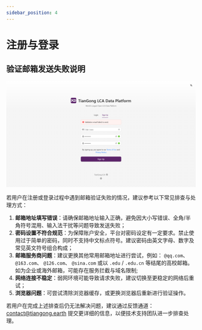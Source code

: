 ```yaml
---
sidebar_position: 4
---
```


# 注册与登录

## 验证邮箱发送失败说明

![替代文字](./img/email-en.png)

若用户在注册或登录过程中遇到邮箱验证失败的情况，建议参考以下常见排查与处理方式：

1. **邮箱地址填写错误**：请确保邮箱地址输入正确，避免因大小写错误、全角/半角符号混用、输入法干扰等问题导致发送失败；
2. **密码设置不符合规范**：为保障账户安全，平台对密码设定有一定要求。禁止使用过于简单的密码，同时不支持中文标点符号。建议密码由英文字母、数字及常见英文符号组合构成；
3. **邮箱服务商问题**：建议更换其他常用邮箱地址进行尝试，例如： `@qq.com`、 `@163.com`、 `@126.com`、 `@sina.com` 或以 `.edu` / `.edu.cn` 等结尾的高校邮箱。如为企业或海外邮箱，可能存在服务拦截与域名限制;
4. **网络连接不稳定**：弱网环境可能导致请求失败，建议切换至更稳定的网络后重试；
5. **浏览器问题**：可尝试清除浏览器缓存，或更换浏览器后重新进行验证操作。

若用户在完成上述排查后仍无法解决问题，建议通过反馈通道：[contact@tiangong.earth](mailto:contact@tiangong.earth) 提交更详细的信息，以便技术支持团队进一步排查处理。
